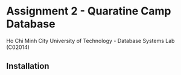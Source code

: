 # Assignment 2 -  Quaratine Camp Database
Ho Chi Minh City University of Technology - Database Systems Lab (C02014)

## Installation
